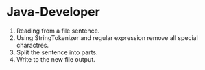 # Java-Developer
1. Reading from a file sentence.
2. Using StringTokenizer and regular expression remove all special charactres. 
3. Split the sentence into parts.
4. Write to the new file output.
